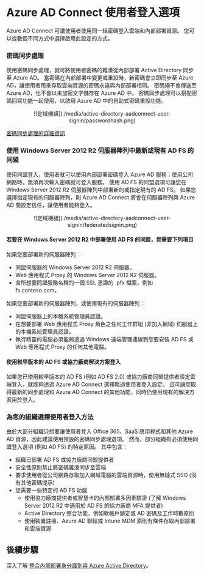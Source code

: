 <properties
    pageTitle="Azure AD Connect：使用者登入 | Microsoft Azure"
    description="Azure AD Connect 使用者登入 (用於自訂設定)。"
    services="active-directory"
    documentationCenter=""
    authors="billmath"
    manager="stevenpo"
    editor="curtand"/>

<tags
    ms.service="active-directory"
    ms.workload="identity"
    ms.tgt_pltfrm="na"
    ms.devlang="na"
    ms.topic="article"
    ms.date="10/13/2015"
    ms.author="billmath"/>




# Azure AD Connect 使用者登入選項

Azure AD Connect 可讓使用者使用同一組密碼登入雲端和內部部署資源。 您可以從數個不同方式中選擇啟用此設定的方式。


### 密碼同步處理

使用密碼同步處理，就可將使用者密碼的雜湊從內部部署 Active Directory 同步至 Azure AD。 當密碼在內部部署中變更或重設時，新密碼會立即同步至 Azure AD，讓使用者用來存取雲端資源的密碼永遠與內部部署相同。 密碼絕不會傳送至 Azure AD，也不會以未加密文字儲存在 Azure AD 中。
密碼同步處理可以搭配密碼回寫功能一起使用，以啟用 Azure AD 中的自助式密碼重設功能。

<center>![定域機組](./media/active-directory-aadconnect-user-signin/passwordhash.png)</center>

[密碼同步處理的詳細資訊](https://msdn.microsoft.com/library/azure/dn246918.aspx)


### 使用 Windows Server 2012 R2 伺服器陣列中最新或現有 AD FS 的同盟

使用同盟登入，使用者就可以使用內部部署密碼登入 Azure AD 服務；使用公司網路時，無須再次輸入密碼就可登入服務。 使用 AD FS 的同盟選項可讓您在 Windows Server 2012 R2 伺服器陣列中部署新的或指定現有的 AD FS。 如果您選擇指定現有的伺服器陣列，則 Azure AD Connect 將會在伺服器陣列與 Azure AD 間設定信任，讓使用者能夠登入。

<center>![定域機組](./media/active-directory-aadconnect-user-signin/federatedsignin.png)</center>

#### 若要在 Windows Server 2012 R2 中部署使用 AD FS 的同盟，您需要下列項目

如果您要部署新的伺服器陣列：

- 同盟伺服器的 Windows Server 2012 R2 伺服器。
- Web 應用程式 Proxy 的 Windows Server 2012 R2 伺服器。
- 含所想要同盟服務名稱的一個 SSL 憑證的 .pfx 檔案，例如 fs.contoso.com。

如果您要部署新的伺服器陣列，或使用現有的伺服器陣列：

- 同盟伺服器上的本機系統管理員認證。
- 在想要部署 Web 應用程式 Proxy 角色之任何工作群組 (非加入網域) 伺服器上的本機系統管理員認證。
- 執行精靈的電腦必須能夠透過 Windows 遠端管理連線到您要安裝 AD FS 或 Web 應用程式 Proxy 的任何其他電腦。

#### 使用較早版本的 AD FS 或協力廠商解決方案登入

如果您已使用較早版本的 AD FS (例如 AD FS 2.0) 或協力廠商同盟提供者設定雲端登入，就能夠透過 Azure AD Connect 選擇略過使用者登入設定。 這可讓您取得最新的同步處理和 Azure AD Connect 的其他功能，同時仍使用現有的解決方案用於登入。

### 為您的組織選擇使用者登入方法

由於大部分組織只想要讓使用者登入 Office 365、SaaS 應用程式和其他 Azure AD 資源，因此建議使用預設的密碼同步處理選項。
然而，部分組織有必須使用同盟登入選項 (例如 AD FS) 的特定原因。 其中包含：

- 組織已部署 AD FS 或協力廠商同盟提供者
- 安全性原則禁止將密碼雜湊同步至雲端
- 要求使用者從公司網路存取加入網域電腦的雲端資源時，使用無縫式 SSO (沒有其他密碼提示)
- 您需要一些特定的 AD FS 功能
    - 使用協力廠商提供者或智慧卡的內部部署多因素驗證 (了解 Windows Server 2012 R2 中適用於 AD FS 的協力廠商 MFA 提供者)
    - Active Directory 整合功能，例如軟帳戶鎖定或 AD 密碼及工作時數原則
    - 使用裝置註冊、Azure AD 聯結或 Intune MDM 原則有條件存取內部部署和雲端資源


## 後續步驟

深入了解 [整合內部部署身分識別與 Azure Active Directory](active-directory-aadconnect.md)。





